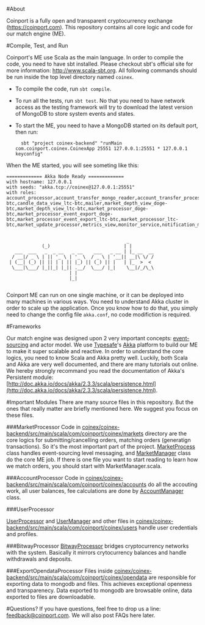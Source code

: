 #About

Coinport is a fully open and transparent cryptocurrency exchange (https://coinport.com). This repository contains all core logic and code for our match engine (ME).

#Compile, Test, and Run

Coinport's ME use Scala as the main language. In order to compile the code, you need to have sbt installed. Please checkout sbt's official site for more information: http://www.scala-sbt.org. All following commands should be run inside the top level directory named `coinex`.

- To compile the code, run `sbt compile`.
- To run all the tests, run `sbt test`. No that you need to have network access as the testing framework will try to download the latest version of MongoDB to store system events and states.
- To start the ME, you need to have a MongoDB started on its default port, then run:


		sbt "project coinex-backend" "runMain com.coinport.coinex.CoinexApp 25551 127.0.0.1:25551 * 127.0.0.1 keyconfig"

When the ME started, you will see someting like this:

```
============= Akka Node Ready =============
with hostname: 127.0.0.1
with seeds: "akka.tcp://coinex@127.0.0.1:25551"
with roles: account_processor,account_transfer_mongo_reader,account_transfer_processor,account_view,api_auth_processor,api_auth_view,asset_view,bitway_processor_btc,bitway_processor_doge,bitway_processor_ltc,bitway_receiver_btc,bitway_receiver_doge,bitway_receiver_ltc,bitway_view_btc,bitway_view_doge,bitway_view_ltc,candle_data_view_doge-btc,candle_data_view_ltc-btc,mailer,market_depth_view_doge-btc,market_depth_view_ltc-btc,market_processor_doge-btc,market_processor_event_export_doge-btc,market_processor_event_export_ltc-btc,market_processor_ltc-btc,market_update_processor,metrics_view,monitor_service,notification_mongo,opendata_exporter,order_mongo_reader,order_mongo_writer,robot_processor,transaction_mongo_reader,transaction_mongo_writer,user_mongo_writer,user_processor


                                            _
             (_)                           | |
   ___  ___   _  _ __   _ __    ___   _ __ | |_ __  __
  / __|/ _ \ | || '_ \ | '_ \  / _ \ | '__|| __|\ \/ /
 | (__| (_) || || | | || |_) || (_) || |   | |_  >  <
  \___|\___/ |_||_| |_|| .__/  \___/ |_|    \__|/_/\_\
                       | |
                       |_|
                       
```                      

Coinport ME can run on one single machine, or it can be deployed into many machines in various ways. You need to understand Akka cluster in order to scale up the application. Once you know how to do that, you simply need to change the config file `akka.conf`, no code modifiction is required.


#Frameworks

Our match engine was designed upon 2 very important concepts: [event-sourcing](http://www.martinfowler.com/eaaDev/EventSourcing.html) and actor model. We use [Typesafe](http://typesafe.com)'s [Akka](http://akka.io) platform to build our ME to make it super scalable and reactive. In order to understand the core logics, you need to know Scala and Akka pretty well. Luckily, both Scala and Akka are very well documented, and there are many tutorials out online. We hereby strongly recommand you read the documentation of Akka's Persistent module: [http://doc.akka.io/docs/akka/2.3.3/scala/persistence.html](http://doc.akka.io/docs/akka/2.3.3/scala/persistence.html).

#Important Modules
There are many source files in this repository. But the ones that really matter are briefly mentioned here. We suggest you focus on these files.

###MarketProcessor
Code in [coinex/coinex-backend/src/main/scala/com/coinport/coinex/markets](https://github.com/coinport/MatchEngine/tree/master/coinex/coinex-backend/src/main/scala/com/coinport/coinex/markets) directory are the core logics for submitting/cancelling orders, matching orders (generatign transactions). So it's the most important part of the project. [MarketProcess](https://github.com/coinport/MatchEngine/blob/master/coinex/coinex-backend/src/main/scala/com/coinport/coinex/markets/MarketProcessor.scala) class handles event-sourcing level messaging, and [MarketManager](https://github.com/coinport/MatchEngine/blob/master/coinex/coinex-backend/src/main/scala/com/coinport/coinex/markets/MarketManager.scala) class do the core ME job. If there is one file you want to start reading to learn how we match orders, you should start with MarketManager.scala.

###AccountProcessor
Code in [coinex/coinex-backend/src/main/scala/com/coinport/coinex/accounts](https://github.com/coinport/MatchEngine/tree/master/coinex/coinex-backend/src/main/scala/com/coinport/coinex/accounts) do all the accouting work, all user balances, fee calculations are done by [AccountManager](https://github.com/coinport/MatchEngine/blob/master/coinex/coinex-backend/src/main/scala/com/coinport/coinex/accounts/AccountManager.scala) class.

###UserProcessor

[UserProcessor](https://github.com/coinport/MatchEngine/blob/master/coinex/coinex-backend/src/main/scala/com/coinport/coinex/users/UserProcessor.scala) and [UserManager](https://github.com/coinport/MatchEngine/blob/master/coinex/coinex-backend/src/main/scala/com/coinport/coinex/users/UserManager.scala) and other files in [coinex/coinex-backend/src/main/scala/com/coinport/coinex/users](https://github.com/coinport/MatchEngine/tree/master/coinex/coinex-backend/src/main/scala/com/coinport/coinex/users) handle user credentials and profiles.

###BitwayProcessor
[BitwayProcessor](https://github.com/coinport/MatchEngine/tree/master/coinex/coinex-backend/src/main/scala/com/coinport/coinex/bitway) bridges cryptocurrency networks with the system. Basically it mirrors crytocurrency balances and handle withdrawals and deposits.


###ExportOpendataProcessor
Files inside [coinex/coinex-backend/src/main/scala/com/coinport/coinex/opendata](https://github.com/coinport/MatchEngine/tree/master/coinex/coinex-backend/src/main/scala/com/coinport/coinex/opendata) are responsible for exporting data to mongodb and files. This achieves exceptional openness and transparenecy. Data exported to mongodb are browsable online, data exported to files are downloadable.


#Questions?
If you have questions, feel free to drop us a line: [feedback@coinport.com](mailto:feedback@coinport.com). We will also post FAQs here later.